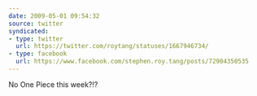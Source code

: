 ```yaml
---
date: 2009-05-01 09:54:32
source: twitter
syndicated:
- type: twitter
  url: https://twitter.com/roytang/statuses/1667946734/
- type: facebook
  url: https://www.facebook.com/stephen.roy.tang/posts/72904350535
---
```


No One Piece this week?!?
